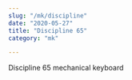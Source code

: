 ```yaml
---
slug: "/mk/discipline"
date: "2020-05-27"
title: "Discipline 65"
category: "mk"

---
```

Discipline 65 mechanical keyboard 